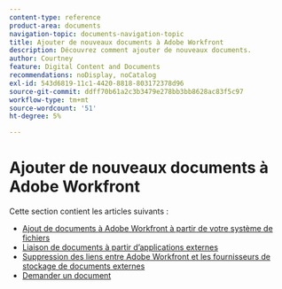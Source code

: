 ```yaml
---
content-type: reference
product-area: documents
navigation-topic: documents-navigation-topic
title: Ajouter de nouveaux documents à Adobe Workfront
description: Découvrez comment ajouter de nouveaux documents.
author: Courtney
feature: Digital Content and Documents
recommendations: noDisplay, noCatalog
exl-id: 543d6819-11c1-4420-8818-803172378d96
source-git-commit: ddff70b61a2c3b3479e278bb3bb8628ac83f5c97
workflow-type: tm+mt
source-wordcount: '51'
ht-degree: 5%

---
```


# Ajouter de nouveaux documents à Adobe Workfront

Cette section contient les articles suivants :

* [Ajout de documents à Adobe Workfront à partir de votre système de fichiers](../../documents/adding-documents-to-workfront/add-documents-from-file-system.md)
* [Liaison de documents à partir d’applications externes](../../documents/adding-documents-to-workfront/link-documents-from-external-apps.md)
* [Suppression des liens entre Adobe Workfront et les fournisseurs de stockage de documents externes](../../documents/adding-documents-to-workfront/remove-links-between-wf-and-doc-apps.md)
* [Demander un document](../../documents/adding-documents-to-workfront/request-a-document.md)
